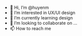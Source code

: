 - 👋 Hi, I’m @huyenm
- 👀 I’m interested in UX/UI design
- 🌱 I’m currently learning design
- 💞️ I’m looking to collaborate on ...
- 📫 How to reach me 

<!---
huyenm/huyenm is a ✨ special ✨ repository because its `README.md` (this file) appears on your GitHub profile.
You can click the Preview link to take a look at your changes.
--->
